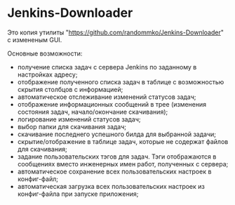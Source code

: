 # Jenkins-Downloader

Это копия утилиты "https://github.com/randommko/Jenkins-Downloader" с измененым GUI.

Основные возможности:
- получение списка задач с сервера Jenkins по заданному в настройках адресу;
- отображение полученного списка задач в таблице с возможностью скрытия столбцов с информацией;
- автоматическое отслеживание изменений статусов задач;
- отображение информационных сообщений в трее (изменения состояния задач, начало/окончание скачивания);
- логирование изменений статусов задач;
- выбор папки для скачивания задач;
- скачивание последнего успешного билда для выбранной задачи;
- скрытие/отображение в таблице задач, которые не содержат файлов для скачивания;
- задание пользовательских тэгов для задач. Тэги отображаются в сообщениях вместо инженерных имен работ, полученных с сервера;
- автоматическое сохранение всех пользовательских настроек в конфиг-файл;
- автоматическая загрузка всех пользовательских настроек из конфиг-файла при запуске приложения;
